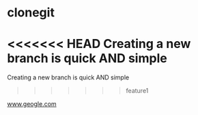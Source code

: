 # clonegit
<<<<<<< HEAD
Creating a new branch is quick AND simple
=======
Creating a new branch is quick AND simple
>>>>>>> feature1


www.geogle.com

